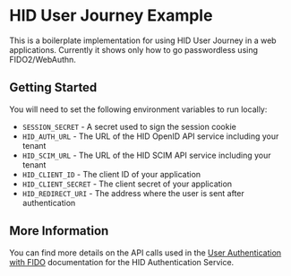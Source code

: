 # HID User Journey Example

This is a boilerplate implementation for using HID User Journey in a web applications. Currently it shows only how to go passwordless using FIDO2/WebAuthn.

## Getting Started

You will need to set the following environment variables to run locally:

- `SESSION_SECRET` - A secret used to sign the session cookie
- `HID_AUTH_URL` - The URL of the HID OpenID API service including your tenant
- `HID_SCIM_URL` - The URL of the HID SCIM API service including your tenant
- `HID_CLIENT_ID` - The client ID of your application
- `HID_CLIENT_SECRET` - The client secret of your application
- `HID_REDIRECT_URI` - The address where the user is sent after authentication

## More Information

You can find more details on the API calls used in the [User Authentication with FIDO](https://docs.hidglobal.com/dev/auth-service/integration/user-authentication-with-fido.htm) documentation for the HID Authentication Service.